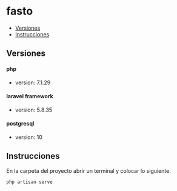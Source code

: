 # fasto
* [Versiones](#Versiones)
* [Instrucciones](#Instrucciones)


## Versiones

#### php 
* version: 7.1.29

#### laravel framework
* version: 5.8.35

#### postgresql
* version: 10


## Instrucciones
En la carpeta del proyecto abrir un terminal y colocar lo siguiente: 

```
php artisan serve
```
